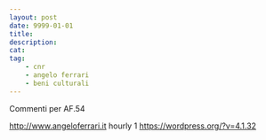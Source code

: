```yaml
---
layout: post
date: 9999-01-01
title:
description:
cat:
tag:
    - cnr
    - angelo ferrari
    - beni culturali
---
```


Commenti per AF.54

http://www.angeloferrari.it hourly 1 https://wordpress.org/?v=4.1.32

